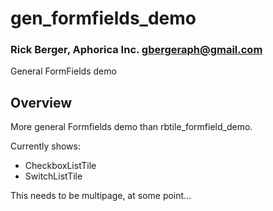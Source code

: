# gen_formfields_demo
### Rick Berger, Aphorica Inc. <gbergeraph@gmail.com>

General FormFields demo

## Overview
More general Formfields demo than rbtile_formfield_demo.

Currently shows:

 - CheckboxListTile
 - SwitchListTile

This needs to be multipage, at some point...
